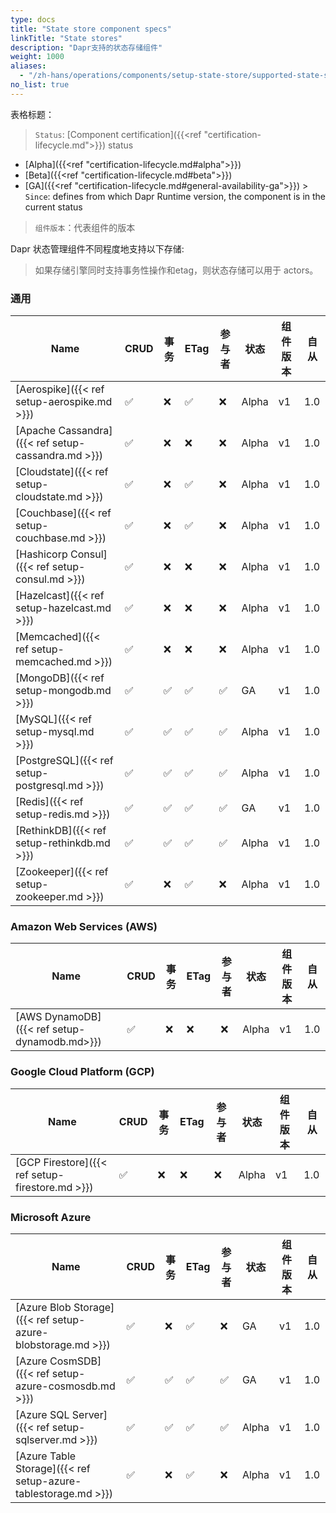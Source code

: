 ```yaml
---
type: docs
title: "State store component specs"
linkTitle: "State stores"
description: "Dapr支持的状态存储组件"
weight: 1000
aliases:
  - "/zh-hans/operations/components/setup-state-store/supported-state-stores/"
no_list: true
---
```


表格标题：

> `Status`: [Component certification]({{<ref "certification-lifecycle.md">}}) status
  - [Alpha]({{<ref "certification-lifecycle.md#alpha">}})
  - [Beta]({{<ref "certification-lifecycle.md#beta">}})
  - [GA]({{<ref "certification-lifecycle.md#general-availability-ga">}}) > `Since`: defines from which Dapr Runtime version, the component is in the current status

> `组件版本`：代表组件的版本


Dapr 状态管理组件不同程度地支持以下存储:

> 如果存储引擎同时支持事务性操作和etag，则状态存储可以用于 actors。

### 通用

| Name                                               | CRUD | 事务 | ETag | 参与者 | 状态    | 组件版本 | 自从  |
| -------------------------------------------------- | ---- | -- | ---- | --- | ----- | ---- | --- |
| [Aerospike]({{< ref setup-aerospike.md >}})        | ✅    | ❌  | ✅    | ❌   | Alpha | v1   | 1.0 |
| [Apache Cassandra]({{< ref setup-cassandra.md >}}) | ✅    | ❌  | ❌    | ❌   | Alpha | v1   | 1.0 |
| [Cloudstate]({{< ref setup-cloudstate.md >}})      | ✅    | ❌  | ✅    | ❌   | Alpha | v1   | 1.0 |
| [Couchbase]({{< ref setup-couchbase.md >}})        | ✅    | ❌  | ✅    | ❌   | Alpha | v1   | 1.0 |
| [Hashicorp Consul]({{< ref setup-consul.md >}})    | ✅    | ❌  | ❌    | ❌   | Alpha | v1   | 1.0 |
| [Hazelcast]({{< ref setup-hazelcast.md >}})        | ✅    | ❌  | ❌    | ❌   | Alpha | v1   | 1.0 |
| [Memcached]({{< ref setup-memcached.md >}})        | ✅    | ❌  | ❌    | ❌   | Alpha | v1   | 1.0 |
| [MongoDB]({{< ref setup-mongodb.md >}})            | ✅    | ✅  | ✅    | ✅   | GA    | v1   | 1.0 |
| [MySQL]({{< ref setup-mysql.md >}})                | ✅    | ✅  | ✅    | ✅   | Alpha | v1   | 1.0 |
| [PostgreSQL]({{< ref setup-postgresql.md >}})      | ✅    | ✅  | ✅    | ✅   | Alpha | v1   | 1.0 |
| [Redis]({{< ref setup-redis.md >}})                | ✅    | ✅  | ✅    | ✅   | GA    | v1   | 1.0 |
| [RethinkDB]({{< ref setup-rethinkdb.md >}})        | ✅    | ✅  | ✅    | ✅   | Alpha | v1   | 1.0 |
| [Zookeeper]({{< ref setup-zookeeper.md >}})        | ✅    | ❌  | ✅    | ❌   | Alpha | v1   | 1.0 |


### Amazon Web Services (AWS)
| Name                                         | CRUD | 事务 | ETag | 参与者 | 状态    | 组件版本 | 自从  |
| -------------------------------------------- | ---- | -- | ---- | --- | ----- | ---- | --- |
| [AWS DynamoDB]({{< ref setup-dynamodb.md>}}) | ✅    | ❌  | ❌    | ❌   | Alpha | v1   | 1.0 |

### Google Cloud Platform (GCP)
| Name                                            | CRUD | 事务 | ETag | 参与者 | 状态    | 组件版本 | 自从  |
| ----------------------------------------------- | ---- | -- | ---- | --- | ----- | ---- | --- |
| [GCP Firestore]({{< ref setup-firestore.md >}}) | ✅    | ❌  | ❌    | ❌   | Alpha | v1   | 1.0 |

### Microsoft Azure

| Name                                                           | CRUD | 事务 | ETag | 参与者 | 状态    | 组件版本 | 自从  |
| -------------------------------------------------------------- | ---- | -- | ---- | --- | ----- | ---- | --- |
| [Azure Blob Storage]({{< ref setup-azure-blobstorage.md >}})   | ✅    | ❌  | ✅    | ❌   | GA    | v1   | 1.0 |
| [Azure CosmSDB]({{< ref setup-azure-cosmosdb.md >}})           | ✅    | ✅  | ✅    | ✅   | GA    | v1   | 1.0 |
| [Azure SQL Server]({{< ref setup-sqlserver.md >}})             | ✅    | ✅  | ✅    | ✅   | Alpha | v1   | 1.0 |
| [Azure Table Storage]({{< ref setup-azure-tablestorage.md >}}) | ✅    | ❌  | ✅    | ❌   | Alpha | v1   | 1.0 |
